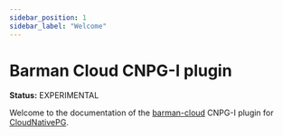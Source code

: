 ```yaml
---
sidebar_position: 1
sidebar_label: "Welcome"
---
```


# Barman Cloud CNPG-I plugin

**Status:** EXPERIMENTAL

Welcome to the documentation of the [barman-cloud](https://pgbarman.org/) CNPG-I
plugin for [CloudNativePG](https://cloudnative-pg.io/).
